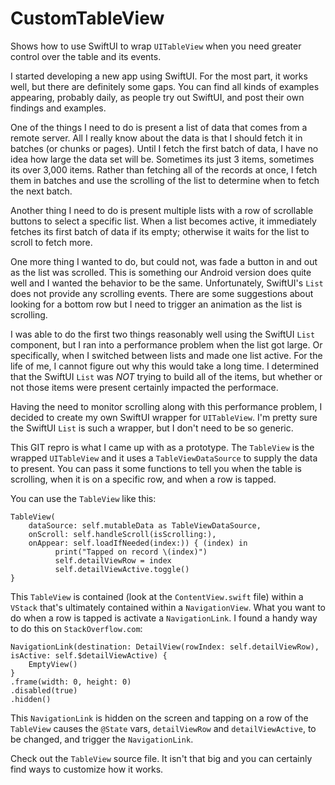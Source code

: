 # CustomTableView
Shows how to use SwiftUI to wrap `UITableView` when you need greater control over the table and its events.

I started developing a new app using SwiftUI. For the most part, it works well, but there are definitely some gaps. You can
find all kinds of examples appearing, probably daily, as people try out SwiftUI, and post their own findings and examples.

One of the things I need to do is present a list of data that comes from a remote server. All I really know about the data
is that I should fetch it in batches (or chunks or pages). Until I fetch the first batch of data, I have no idea how large 
the data set will be. Sometimes its just 3 items, sometimes its over 3,000 items. Rather than fetching all of the records at
once, I fetch them in batches and use the scrolling of the list to determine when to fetch the next batch.

Another thing I need to do is present multiple lists with a row of scrollable buttons to select a specific list. When a list
becomes active, it immediately fetches its first batch of data if its empty; otherwise it waits for the list to scroll to 
fetch more.

One more thing I wanted to do, but could not, was fade a button in and out as the list was scrolled. This is something our
Android version does quite well and I wanted the behavior to be the same. Unfortunately, SwiftUI's `List` does not provide
any scrolling events. There are some suggestions about looking for a bottom row but I need to trigger an animation as the list
is scrolling.

I was able to do the first two things reasonably well using the SwiftUI `List` component, but I ran into a performance problem when the list
got large. Or specifically, when I switched between lists and made one list active. For the life of me, I cannot figure out 
why this would take a long time. I determined that the SwiftUI `List` was *NOT* trying to build all of the items, but whether
or not those items were present certainly impacted the performace.

Having the need to monitor scrolling along with this performance problem, I decided to create my own SwiftUI wrapper for 
`UITableView`. I'm pretty sure the SwiftUI `List` is such a wrapper, but I don't need to be so generic. 

This GIT repro is what I came up with as a prototype. The `TableView` is the wrapped `UITableView` and it uses a `TableViewDataSource`
to supply the data to present. You can pass it some functions to tell you when the table is scrolling, when it is on a specific
row, and when a row is tapped.

You can use the `TableView` like this:

```
TableView(
    dataSource: self.mutableData as TableViewDataSource, 
    onScroll: self.handleScroll(isScrolling:), 
    onAppear: self.loadIfNeeded(index:)) { (index) in
          print("Tapped on record \(index)")
          self.detailViewRow = index
          self.detailViewActive.toggle()
}
```
This `TableView` is contained (look at the `ContentView.swift` file) within a `VStack` that's ultimately contained within a 
`NavigationView`. What you want to do when a row is tapped is activate a `NavigationLink`. I found a handy way to do this
on `StackOverflow.com`:

````
NavigationLink(destination: DetailView(rowIndex: self.detailViewRow), isActive: self.$detailViewActive) {
    EmptyView()
}
.frame(width: 0, height: 0)
.disabled(true)
.hidden()
````

This `NavigationLink` is hidden on the screen and tapping on a row of the `TableView` causes the `@State` vars, `detailViewRow` 
and `detailViewActive`, to be changed, and trigger the `NavigationLink`.

Check out the `TableView` source file. It isn't that big and you can certainly find ways to customize how it works.
